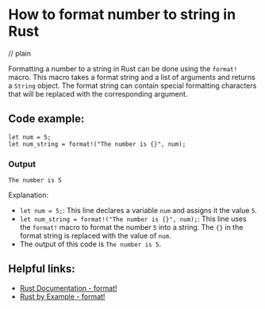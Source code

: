 # How to format number to string in Rust
// plain

Formatting a number to a string in Rust can be done using the `format!` macro. This macro takes a format string and a list of arguments and returns a `String` object. The format string can contain special formatting characters that will be replaced with the corresponding argument.

## Code example:
```
let num = 5;
let num_string = format!("The number is {}", num);
```

### Output
`The number is 5`

Explanation:
- `let num = 5;`: This line declares a variable `num` and assigns it the value `5`.
- `let num_string = format!("The number is {}", num);`: This line uses the `format!` macro to format the number `5` into a string. The `{}` in the format string is replaced with the value of `num`.
- The output of this code is `The number is 5`.

## Helpful links:
- [Rust Documentation - format!](https://doc.rust-lang.org/std/macro.format.html)
- [Rust by Example - format!](https://doc.rust-lang.org/rust-by-example/macros/format.html)